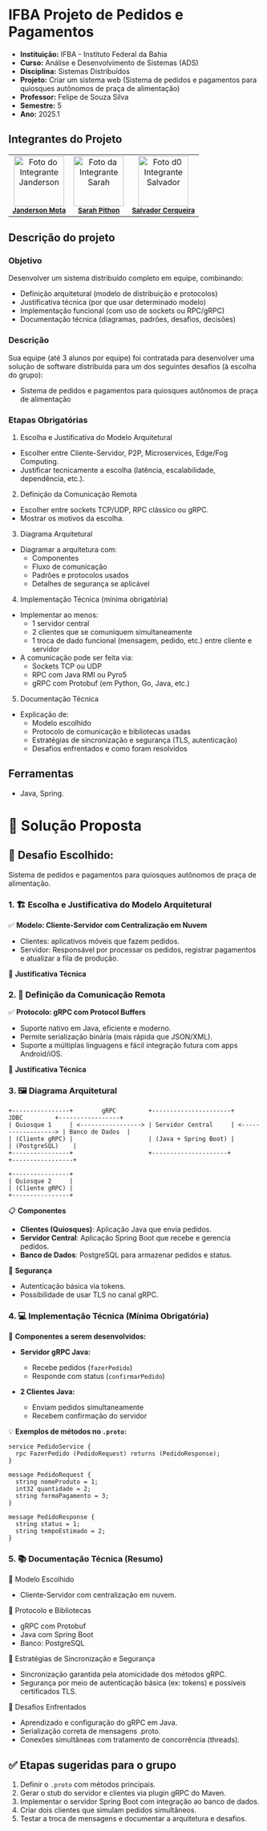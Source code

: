 # IFBA Projeto de Pedidos e Pagamentos

- **Instituição:** IFBA - Instituto Federal da Bahia
- **Curso:** Análise e Desenvolvimento de Sistemas (ADS)
- **Disciplina:** Sistemas Distribuídos
- **Projeto:** Criar um sistema web (Sistema de pedidos e pagamentos para quiosques autônomos de praça de alimentação)
- **Professor:** Felipe de Souza Silva
- **Semestre:** 5
- **Ano:** 2025.1

## Integrantes do Projeto

<table>
  <tr>
    <td align="center">
      <img src="https://avatars.githubusercontent.com/u/80362674?v=4" width="100px;" alt="Foto do Integrante Janderson"/><br />
      <sub><b><a href="https://github.com/JandersonMota">Janderson Mota</a></b></sub>
    </td>
    <td align="center">
      <img src="https://avatars.githubusercontent.com/u/110790276?v=4" width="100px;" alt="Foto da Integrante Sarah"/><br />
      <sub><b><a href="https://github.com/">Sarah Pithon</a></b></sub>
    </td>
    <td align="center">
      <img src="https://avatars.githubusercontent.com/u/114778311?v=4" width="100px;" alt="Foto d0 Integrante Salvador"/><br />
      <sub><b><a href="https://github.com/">Salvador Cerqueira</a></b></sub>
    </td>
  </tr>
</table>

## Descrição do projeto

### Objetivo

Desenvolver um sistema distribuído completo em equipe, combinando:

- Definição arquitetural (modelo de distribuição e protocolos)
- Justificativa técnica (por que usar determinado modelo)
- Implementação funcional (com uso de sockets ou RPC/gRPC)
- Documentação técnica (diagramas, padrões, desafios, decisões)

### Descrição

Sua equipe (até 3 alunos por equipe) foi contratada para desenvolver uma solução de software distribuída para um dos seguintes desafios (à escolha do grupo): 
- Sistema de pedidos e pagamentos para quiosques autônomos de praça de alimentação

### Etapas Obrigatórias

1. Escolha e Justificativa do Modelo Arquitetural 
- Escolher entre Cliente-Servidor, P2P, Microservices, Edge/Fog Computing. 
- Justificar tecnicamente a escolha (latência, escalabilidade, dependência, etc.).

2. Definição da Comunicação Remota 
- Escolher entre sockets TCP/UDP, RPC clássico ou gRPC. 
- Mostrar os motivos da escolha.

3. Diagrama Arquitetural 
- Diagramar a arquitetura com: 
  - Componentes 
  - Fluxo de comunicação 
  - Padrões e protocolos usados 
  - Detalhes de segurança se aplicável

4. Implementação Técnica (mínima obrigatória) 
- Implementar ao menos: 
  - 1 servidor central 
  - 2 clientes que se comuniquem simultaneamente 
  - 1 troca de dado funcional (mensagem, pedido, etc.) entre cliente e servidor 
- A comunicação pode ser feita via: 
  - Sockets TCP ou UDP 
  - RPC com Java RMI ou Pyro5 
  - gRPC com Protobuf (em Python, Go, Java, etc.)

5. Documentação Técnica 
- Explicação de: 
  - Modelo escolhido 
  - Protocolo de comunicação e bibliotecas usadas 
  - Estratégias de sincronização e segurança (TLS, autenticação) 
  - Desafios enfrentados e como foram resolvidos

## Ferramentas

- Java, Spring.

# 📌 Solução Proposta

## 🧩 Desafio Escolhido:

Sistema de pedidos e pagamentos para quiosques autônomos de praça de alimentação.

### 1. 🏗️ Escolha e Justificativa do Modelo Arquitetural
✅ **Modelo: Cliente-Servidor com Centralização em Nuvem**

- Clientes: aplicativos móveis que fazem pedidos.
- Servidor: Responsável por processar os pedidos, registrar pagamentos e atualizar a fila de produção.

🔧 **Justificativa Técnica**

### 2. 🔌 Definição da Comunicação Remota
✅ **Protocolo: gRPC com Protocol Buffers**

- Suporte nativo em Java, eficiente e moderno.
- Permite serialização binária (mais rápida que JSON/XML).
- Suporte a múltiplas linguagens e fácil integração futura com apps Android/iOS.

🔧 **Justificativa Técnica**

### 3. 🖼️ Diagrama Arquitetural

```
+----------------+        gRPC         +----------------------+         JDBC         +-----------------+
| Quiosque 1     | <-----------------> | Servidor Central     | <------------------> | Banco de Dados  |
| (Cliente gRPC) |                     | (Java + Spring Boot) |                      | (PostgreSQL)    |
+----------------+                     +---------------------+                       +-----------------+

+----------------+
| Quiosque 2     |
| (Cliente gRPC) |
+----------------+
```

📋 **Componentes**
- **Clientes (Quiosques)**: Aplicação Java que envia pedidos.
- **Servidor Central**: Aplicação Spring Boot que recebe e gerencia pedidos.
- **Banco de Dados**: PostgreSQL para armazenar pedidos e status.

🔐 **Segurança**
- Autenticação básica via tokens.
- Possibilidade de usar TLS no canal gRPC.

### 4. 💻 Implementação Técnica (Mínima Obrigatória)
🎯 **Componentes a serem desenvolvidos:**
- **Servidor gRPC Java:**
  - Recebe pedidos (`fazerPedido`)
  - Responde com status (`confirmarPedido`)

- **2 Clientes Java:**
  - Enviam pedidos simultaneamente
  - Recebem confirmação do servidor
 
💡 **Exemplos de métodos no `.proto`:**
```
service PedidoService {
  rpc FazerPedido (PedidoRequest) returns (PedidoResponse);
}

message PedidoRequest {
  string nomeProduto = 1;
  int32 quantidade = 2;
  string formaPagamento = 3;
}

message PedidoResponse {
  string status = 1;
  string tempoEstimado = 2;
}
```

### 5. 📚 Documentação Técnica (Resumo)
📌 Modelo Escolhido
- Cliente-Servidor com centralização em nuvem.

📌 Protocolo e Bibliotecas
- gRPC com Protobuf
- Java com Spring Boot
- Banco: PostgreSQL

📌 Estratégias de Sincronização e Segurança
- Sincronização garantida pela atomicidade dos métodos gRPC.
- Segurança por meio de autenticação básica (ex: tokens) e possíveis certificados TLS.

📌 Desafios Enfrentados
- Aprendizado e configuração do gRPC em Java.
- Serialização correta de mensagens .proto.
- Conexões simultâneas com tratamento de concorrência (threads).

## ✅ Etapas sugeridas para o grupo
1. Definir o `.proto` com métodos principais.
2. Gerar o stub do servidor e clientes via plugin gRPC do Maven.
3. Implementar o servidor Spring Boot com integração ao banco de dados.
4. Criar dois clientes que simulam pedidos simultâneos.
5. Testar a troca de mensagens e documentar a arquitetura e desafios.
